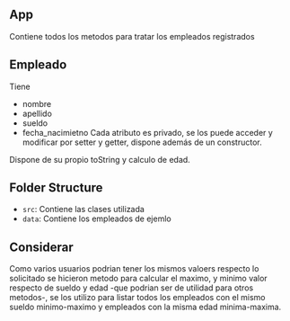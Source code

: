 ## App
Contiene todos los metodos para tratar los empleados registrados 

## Empleado
Tiene
 - nombre
 - apellido
 - sueldo
 - fecha_nacimietno
Cada atributo es privado, se los puede acceder y modificar por setter y getter, dispone además de un constructor.

Dispone de su propio toString y calculo de edad.

## Folder Structure
- `src`: Contiene las clases utilizada
- `data`: Contiene los empleados de ejemlo

## Considerar
Como varios usuarios podrian tener los mismos valoers respecto lo solicitado se hicieron metodo para calcular el maximo, y minimo valor respecto de sueldo y edad -que podrian ser de utilidad para otros metodos-, se los utilizo para listar todos los empleados con el mismo sueldo minimo-maximo y empleados con la misma edad minima-maxima.
